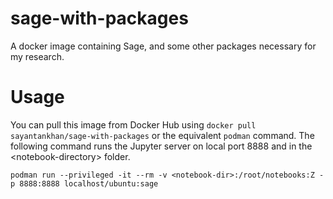 # sage-with-packages
A docker image containing Sage, and some other packages necessary for my research.

# Usage
You can pull this image from Docker Hub using `docker pull sayantankhan/sage-with-packages` or the equivalent `podman`
command. The following command runs the Jupyter server on local port 8888 and in the \<notebook-directory\> folder.

    podman run --privileged -it --rm -v <notebook-dir>:/root/notebooks:Z -p 8888:8888 localhost/ubuntu:sage 

